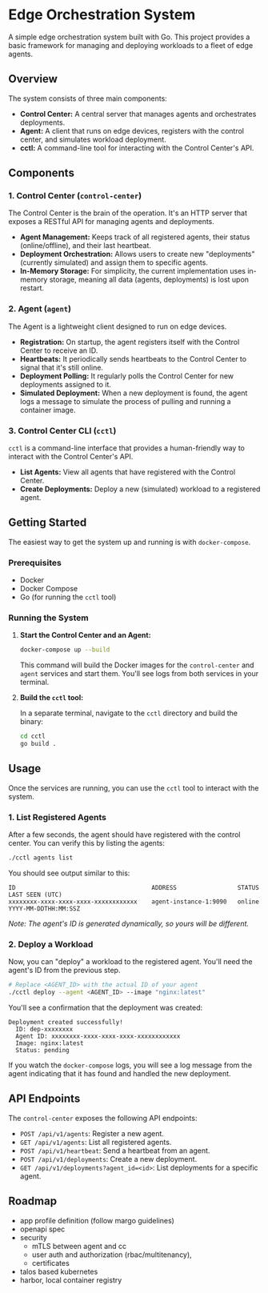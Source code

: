 # Edge Orchestration System

A simple edge orchestration system built with Go. This project provides a basic framework for managing and deploying workloads to a fleet of edge agents.

## Overview

The system consists of three main components:
-   **Control Center:** A central server that manages agents and orchestrates deployments.
-   **Agent:** A client that runs on edge devices, registers with the control center, and simulates workload deployment.
-   **cctl:** A command-line tool for interacting with the Control Center's API.

## Components

### 1. Control Center (`control-center`)

The Control Center is the brain of the operation. It's an HTTP server that exposes a RESTful API for managing agents and deployments.

-   **Agent Management:** Keeps track of all registered agents, their status (online/offline), and their last heartbeat.
-   **Deployment Orchestration:** Allows users to create new "deployments" (currently simulated) and assign them to specific agents.
-   **In-Memory Storage:** For simplicity, the current implementation uses in-memory storage, meaning all data (agents, deployments) is lost upon restart.

### 2. Agent (`agent`)

The Agent is a lightweight client designed to run on edge devices.

-   **Registration:** On startup, the agent registers itself with the Control Center to receive an ID.
-   **Heartbeats:** It periodically sends heartbeats to the Control Center to signal that it's still online.
-   **Deployment Polling:** It regularly polls the Control Center for new deployments assigned to it.
-   **Simulated Deployment:** When a new deployment is found, the agent logs a message to simulate the process of pulling and running a container image.

### 3. Control Center CLI (`cctl`)

`cctl` is a command-line interface that provides a human-friendly way to interact with the Control Center's API.

-   **List Agents:** View all agents that have registered with the Control Center.
-   **Create Deployments:** Deploy a new (simulated) workload to a registered agent.

## Getting Started

The easiest way to get the system up and running is with `docker-compose`.

### Prerequisites

-   Docker
-   Docker Compose
-   Go (for running the `cctl` tool)

### Running the System

1.  **Start the Control Center and an Agent:**

    ```bash
    docker-compose up --build
    ```

    This command will build the Docker images for the `control-center` and `agent` services and start them. You'll see logs from both services in your terminal.

2.  **Build the `cctl` tool:**

    In a separate terminal, navigate to the `cctl` directory and build the binary:

    ```bash
    cd cctl
    go build .
    ```

## Usage

Once the services are running, you can use the `cctl` tool to interact with the system.

### 1. List Registered Agents

After a few seconds, the agent should have registered with the control center. You can verify this by listing the agents:

```bash
./cctl agents list
```

You should see output similar to this:

```
ID                                      ADDRESS                 STATUS    LAST SEEN (UTC)
xxxxxxxx-xxxx-xxxx-xxxx-xxxxxxxxxxxx    agent-instance-1:9090   online    YYYY-MM-DDTHH:MM:SSZ
```

*Note: The agent's ID is generated dynamically, so yours will be different.*

### 2. Deploy a Workload

Now, you can "deploy" a workload to the registered agent. You'll need the agent's ID from the previous step.

```bash
# Replace <AGENT_ID> with the actual ID of your agent
./cctl deploy --agent <AGENT_ID> --image "nginx:latest"
```

You'll see a confirmation that the deployment was created:

```
Deployment created successfully!
  ID: dep-xxxxxxxx
  Agent ID: xxxxxxxx-xxxx-xxxx-xxxx-xxxxxxxxxxxx
  Image: nginx:latest
  Status: pending
```

If you watch the `docker-compose` logs, you will see a log message from the agent indicating that it has found and handled the new deployment.

## API Endpoints

The `control-center` exposes the following API endpoints:

-   `POST /api/v1/agents`: Register a new agent.
-   `GET /api/v1/agents`: List all registered agents.
-   `POST /api/v1/heartbeat`: Send a heartbeat from an agent.
-   `POST /api/v1/deployments`: Create a new deployment.
-   `GET /api/v1/deployments?agent_id=<id>`: List deployments for a specific agent.

## Roadmap
- app profile definition (follow margo guidelines)
- openapi spec
- security
    - mTLS between agent and cc
    - user auth and authorization (rbac/multitenancy),
    - certificates
- talos based kubernetes
- harbor, local container registry
